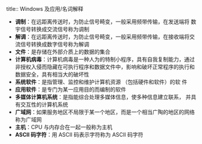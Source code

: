 title:: Windows 及应用/名词解释

- **调制**：在远距离传送时，为防止信号畸变，一般采用频带传输，在发送端将
  数宇信号转换成交流信号称为调制
- **解调**：在远距离传送时，为防止信号畸变，一般采用频带传输，在接收端将交流信号转换成数字信号称为解调
- **文件**：是存储在外部介质上的数据的集合
- **计算机病毒**：计算机病毒是一种人为的特制小程序，具有自我复制能力，通过非授权入侵而隐藏在可执行程序和数据文件中，影响和破坏正常程序的执行和
  数据安全，具有相当大的破坏性
- **系统软件**：是指管理、监控和维护计算机资源 （包括硬件和软件）的软
  件
- **应用软件**：是专门为某一应用目的而编制的软件
- **多媒体计算机系统**：是指能综合处理多媒体信息，使多种信息建立联系，
  并具有交互性的计算机系统
- **广域网**：如果服务地区不局限于某一个地区，而是一个相当广陶的地区的网络
  称为广域网
- **主机**：CPU 与内存合在一起一般称为主机
- **ASCII 码字符**：用 ASCII 码表示字符称为 ASCII 码字符